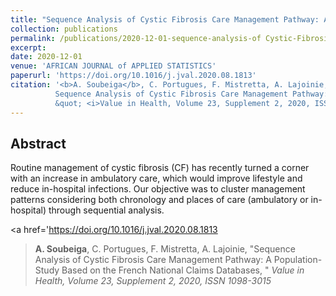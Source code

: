 ```yaml
---
title: "Sequence Analysis of Cystic Fibrosis Care Management Pathway: A Population-Study Based on the French National Claims Databases"
collection: publications
permalink: /publications/2020-12-01-sequence-analysis-of Cystic-Fibrosis-Care- Management-Pathway
excerpt: 
date: 2020-12-01
venue: 'AFRICAN JOURNAL of APPLIED STATISTICS'
paperurl: 'https://doi.org/10.1016/j.jval.2020.08.1813'
citation: '<b>A. Soubeiga</b>, C. Portugues, F. Mistretta, A. Lajoinie, &quot;
          Sequence Analysis of Cystic Fibrosis Care Management Pathway: A Population-Study Based on the French National Claims Databases,
          &quot; <i>Value in Health, Volume 23, Supplement 2, 2020, ISSN 1098-3015</i>'
---
```

## Abstract

Routine management of cystic fibrosis (CF) has recently turned a corner with an increase in ambulatory care, 
which would improve lifestyle and reduce in-hospital infections. Our objective was to cluster management patterns considering both chronology and 
places of care (ambulatory or in-hospital) through sequential analysis.

<a href='https://doi.org/10.1016/j.jval.2020.08.1813</a>


> **A. Soubeiga**, C. Portugues, F. Mistretta, A. Lajoinie, 
   &quot;Sequence Analysis of Cystic Fibrosis Care Management Pathway: A Population-Study Based on the French National Claims Databases,
   &quot; <i>Value in Health, Volume 23, Supplement 2, 2020, ISSN 1098-3015</i>

